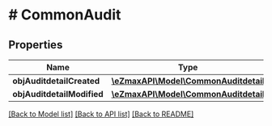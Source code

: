 # # CommonAudit

## Properties

Name | Type | Description | Notes
------------ | ------------- | ------------- | -------------
**objAuditdetailCreated** | [**\eZmaxAPI\Model\CommonAuditdetail**](CommonAuditdetail.md) |  |
**objAuditdetailModified** | [**\eZmaxAPI\Model\CommonAuditdetail**](CommonAuditdetail.md) |  | [optional]

[[Back to Model list]](../../README.md#models) [[Back to API list]](../../README.md#endpoints) [[Back to README]](../../README.md)
